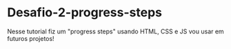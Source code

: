 # Desafio-2-progress-steps
Nesse tutorial fiz um "progress steps" usando HTML, CSS e JS vou usar em futuros projetos!
